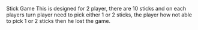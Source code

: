 Stick Game
This is designed for 2 player, there are 10 sticks and on each players turn player need to pick either 1 or 2 sticks, the player how not able to pick 1 or 2 sticks then he lost the game.